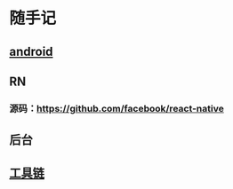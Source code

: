 # 随手记
## [android](./Android/新手上路.md)

## RN
### 源码：https://github.com/facebook/react-native

## 后台

## [工具链](./Tools/tools.md)

